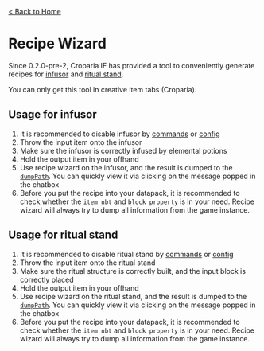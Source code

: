 [< Back to Home](Home)

# Recipe Wizard

Since 0.2.0-pre-2, Croparia IF has provided a tool to conveniently generate recipes for [infusor](Datapack-Customizations.Infusor-recipe-scheme) and [ritual stand](Datapack-Customizations.Ritual-Recipe-Scheme).

You can only get this tool in creative item tabs (Croparia).

## Usage for infusor

1. It is recommended to disable infusor by [commands](Commands) or [config](Configurations)
2. Throw the input item onto the infusor
3. Make sure the infusor is correctly infused by elemental potions
4. Hold the output item in your offhand
5. Use recipe wizard on the infusor, and the result is dumped to the [`dumpPath`](Configurations). You can quickly view it via clicking on the message popped in the chatbox
6. Before you put the recipe into your datapack, it is recommended to check whether the `item nbt` and `block property` is in your need. Recipe wizard will always try to dump all information from the game instance.

## Usage for ritual stand

1. It is recommended to disable ritual stand by [commands](Commands) or [config](Configurations)
2. Throw the input item onto the ritual stand
3. Make sure the ritual structure is correctly built, and the input block is correctly placed
4. Hold the output item in your offhand
5. Use recipe wizard on the ritual stand, and the result is dumped to the [`dumpPath`](Configurations). You can quickly view it via clicking on the message popped in the chatbox
6. Before you put the recipe into your datapack, it is recommended to check whether the `item nbt` and `block property` is in your need. Recipe wizard will always try to dump all information from the game instance.
